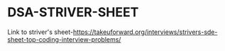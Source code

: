 # DSA-STRIVER-SHEET

Link to striver's sheet-https://takeuforward.org/interviews/strivers-sde-sheet-top-coding-interview-problems/
